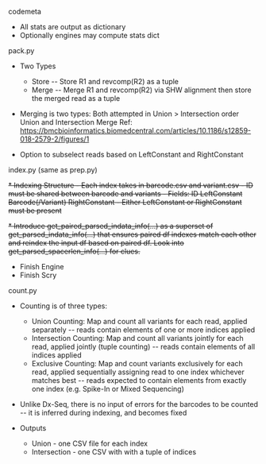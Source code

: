 codemeta
* All stats are output as dictionary
* Optionally engines may compute stats dict

pack.py

* Two Types
    - Store -- Store R1 and revcomp(R2) as a tuple
    - Merge -- Merge R1 and revcomp(R2) via SHW alignment
               then store the merged read as a tuple

* Merging is two types:
    Both attempted in Union > Intersection order
    Union and Intersection Merge
    Ref: https://bmcbioinformatics.biomedcentral.com/articles/10.1186/s12859-018-2579-2/figures/1

* Option to subselect reads based on LeftConstant and RightConstant

index.py (same as prep.py)

~~* Indexing Structure
    - Each index takes in barcode.csv and variant.csv
    - ID must be shared between barcode and variants
    - Fields: ID LeftConstant Barcode(/Variant) RightConstant
    - Either LeftConstant or RightConstant must be present~~

~~* Introduce get_paired_parsed_indata_info(...) as a superset of
  get_parsed_indata_info(...) that ensures paired df indexes
  match each other and reindex the input df based on paired
  df. Look into get_parsed_spacerlen_info(...) for clues.~~

* Finish Engine
* Finish Scry

count.py

* Counting is of three types:
    - Union Counting: Map and count all variants for each read,
      applied separately -- reads contain elements of one or more
      indices applied
    - Intersection Counting: Map and count all variants jointly
      for each read, applied jointly (tuple counting) -- reads
      contain elements of all indices applied
    - Exclusive Counting: Map and count variants exclusively for
      each read, applied sequentially assigning read to one index
      whichever matches best -- reads expected to contain elements
      from exactly one index (e.g. Spike-In or Mixed Sequencing)

* Unlike Dx-Seq, there is no input of errors for the barcodes to be
  counted -- it is inferred during indexing, and becomes fixed

* Outputs
    - Union - one CSV file for each index
    - Intersection - one CSV with with a tuple of indices

